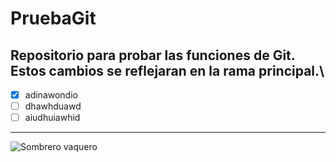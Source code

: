 # PruebaGit
Repositorio para probar las funciones de Git.\
Estos cambios se reflejaran en la rama principal.\
---
- [X] adinawondio
- [ ] dhawhduawd
- [ ] aiudhuiawhid
***
![Sombrero vaquero](https://www.google.com/url?sa=i&url=https%3A%2F%2Femojiterra.com%2Fes%2Fcara-de-vaquero%2F&psig=AOvVaw30119zFyep109sEjRjVHbx&ust=1712045836065000&source=images&cd=vfe&opi=89978449&ved=0CBIQjRxqFwoTCIDijPLJoIUDFQAAAAAdAAAAABAE)
